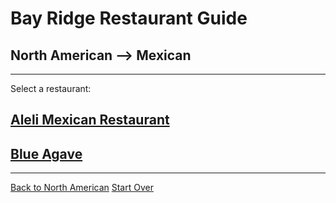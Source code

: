 # Bay Ridge Restaurant Guide
## North American --> Mexican
---
Select a restaurant:
## [Aleli Mexican Restaurant](https://www.alelibklyn.com/)
## [Blue Agave](https://www.blueagaveny.com/)
---
[Back to North American](north-american.md)
[Start Over](../home.md)